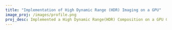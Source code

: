```yaml
---
title: "Implementation of High Dynamic Range (HDR) Imaging on a GPU"
image_proj: /images/profile.png
proj_desc: Implemented a High Dynamic Range(HDR) Composition on a GPU GTX980 by combining 10 differently exposed images to capture the dynamic range of the scene. The GPU implementation of the HDR achieved a speedup of 7708x compared to a CPU implementation of it. aa aaaaaaaaaaaaaaaaaa aaaaaaaaaaaaaaaaaaaaa aaaaaaaaaaaaaaaa a aaaaaaaaaaaa aaaaaaaaaaa aaaaaaaaaaaaaaaa
---
```





